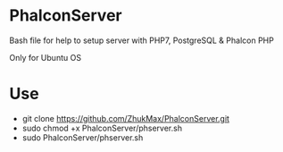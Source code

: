 # PhalconServer
Bash file for help to setup server with PHP7, PostgreSQL &amp; Phalcon PHP

Only for Ubuntu OS

# Use
* git clone https://github.com/ZhukMax/PhalconServer.git
* sudo chmod +x PhalconServer/phserver.sh
* sudo PhalconServer/phserver.sh
